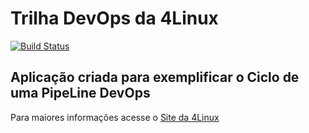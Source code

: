 # Trilha DevOps da 4Linux

<!-- Altere a Flag abaixo com sua URL do Travis -->
[![Build Status](https://travis-ci.org/glayber/DevOpsLab-HelloWorld.svg?branch=master)](https://travis-ci.org/glayber/DevOpsLab-HelloWorld)

## Aplicação criada para exemplificar o Ciclo de uma PipeLine DevOps


Para maiores informações acesse o [Site da 4Linux](https://www.4linux.com.br/cursos/devops)

